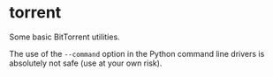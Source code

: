 # torrent
Some basic BitTorrent utilities.

The use of the `--command` option in the Python command line drivers is absolutely not safe (use at your own risk).
